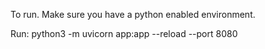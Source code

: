 To run. Make sure you have a python enabled environment.

Run: python3 -m uvicorn app:app --reload --port 8080
